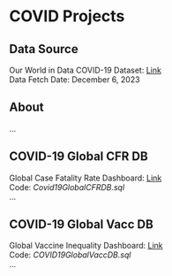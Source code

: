 # COVID Projects


## Data Source
Our World in Data COVID-19 Dataset: [Link](https://github.com/owid/covid-19-data/tree/master/public/data) \
Data Fetch Date: December 6, 2023


## About
...


## COVID-19 Global CFR DB
Global Case Fatality Rate Dashboard: [Link](https://public.tableau.com/views/COVID-19GlobalCFRDB/GlobalCOVID-19CFRDB?:language=en-US&:display_count=n&:origin=viz_share_link) \
Code: *Covid19GlobalCFRDB.sql* \
...


## COVID-19 Global Vacc DB
Global Vaccine Inequality Dashboard: [Link](https://public.tableau.com/views/COVID-19GlobalVaccInequalityDB/GlobalCOVID-19VaccIneqDB?:language=en-US&:display_count=n&:origin=viz_share_link) \
Code: *COVID19GlobalVaccDB.sql* \
...

